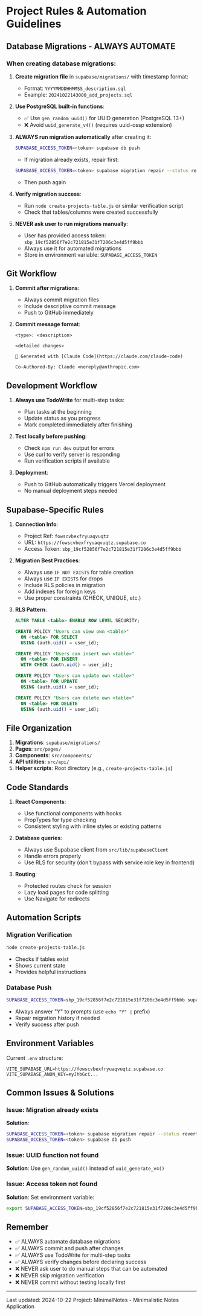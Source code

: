# Project Rules & Automation Guidelines

## Database Migrations - ALWAYS AUTOMATE

### When creating database migrations:

1. **Create migration file** in `supabase/migrations/` with timestamp format:
   - Format: `YYYYMMDDHHMMSS_description.sql`
   - Example: `20241022143000_add_projects.sql`

2. **Use PostgreSQL built-in functions**:
   - ✅ Use `gen_random_uuid()` for UUID generation (PostgreSQL 13+)
   - ❌ Avoid `uuid_generate_v4()` (requires uuid-ossp extension)

3. **ALWAYS run migration automatically** after creating it:
   ```bash
   SUPABASE_ACCESS_TOKEN=<token> supabase db push
   ```
   - If migration already exists, repair first:
   ```bash
   SUPABASE_ACCESS_TOKEN=<token> supabase migration repair --status reverted <version>
   ```
   - Then push again

4. **Verify migration success**:
   - Run `node create-projects-table.js` or similar verification script
   - Check that tables/columns were created successfully

5. **NEVER ask user to run migrations manually**:
   - User has provided access token: `sbp_19cf52856f7e2c721815e31f7206c3e4d5ff9bbb`
   - Always use it for automated migrations
   - Store in environment variable: `SUPABASE_ACCESS_TOKEN`

## Git Workflow

1. **Commit after migrations**:
   - Always commit migration files
   - Include descriptive commit message
   - Push to GitHub immediately

2. **Commit message format**:
   ```
   <type>: <description>

   <detailed changes>

   🤖 Generated with [Claude Code](https://claude.com/claude-code)

   Co-Authored-By: Claude <noreply@anthropic.com>
   ```

## Development Workflow

1. **Always use TodoWrite** for multi-step tasks:
   - Plan tasks at the beginning
   - Update status as you progress
   - Mark completed immediately after finishing

2. **Test locally before pushing**:
   - Check `npm run dev` output for errors
   - Use curl to verify server is responding
   - Run verification scripts if available

3. **Deployment**:
   - Push to GitHub automatically triggers Vercel deployment
   - No manual deployment steps needed

## Supabase-Specific Rules

1. **Connection Info**:
   - Project Ref: `fowscvbexfryuaqvuqtz`
   - URL: `https://fowscvbexfryuaqvuqtz.supabase.co`
   - Access Token: `sbp_19cf52856f7e2c721815e31f7206c3e4d5ff9bbb`

2. **Migration Best Practices**:
   - Always use `IF NOT EXISTS` for table creation
   - Always use `IF EXISTS` for drops
   - Include RLS policies in migration
   - Add indexes for foreign keys
   - Use proper constraints (CHECK, UNIQUE, etc.)

3. **RLS Pattern**:
   ```sql
   ALTER TABLE <table> ENABLE ROW LEVEL SECURITY;

   CREATE POLICY "Users can view own <table>"
     ON <table> FOR SELECT
     USING (auth.uid() = user_id);

   CREATE POLICY "Users can insert own <table>"
     ON <table> FOR INSERT
     WITH CHECK (auth.uid() = user_id);

   CREATE POLICY "Users can update own <table>"
     ON <table> FOR UPDATE
     USING (auth.uid() = user_id);

   CREATE POLICY "Users can delete own <table>"
     ON <table> FOR DELETE
     USING (auth.uid() = user_id);
   ```

## File Organization

1. **Migrations**: `supabase/migrations/`
2. **Pages**: `src/pages/`
3. **Components**: `src/components/`
4. **API utilities**: `src/api/`
5. **Helper scripts**: Root directory (e.g., `create-projects-table.js`)

## Code Standards

1. **React Components**:
   - Use functional components with hooks
   - PropTypes for type checking
   - Consistent styling with inline styles or existing patterns

2. **Database queries**:
   - Always use Supabase client from `src/lib/supabaseClient`
   - Handle errors properly
   - Use RLS for security (don't bypass with service role key in frontend)

3. **Routing**:
   - Protected routes check for session
   - Lazy load pages for code splitting
   - Use Navigate for redirects

## Automation Scripts

### Migration Verification
```bash
node create-projects-table.js
```
- Checks if tables exist
- Shows current state
- Provides helpful instructions

### Database Push
```bash
SUPABASE_ACCESS_TOKEN=sbp_19cf52856f7e2c721815e31f7206c3e4d5ff9bbb supabase db push
```
- Always answer "Y" to prompts (use `echo "Y" |` prefix)
- Repair migration history if needed
- Verify success after push

## Environment Variables

Current `.env` structure:
```
VITE_SUPABASE_URL=https://fowscvbexfryuaqvuqtz.supabase.co
VITE_SUPABASE_ANON_KEY=eyJhbGci...
```

## Common Issues & Solutions

### Issue: Migration already exists
**Solution**:
```bash
SUPABASE_ACCESS_TOKEN=<token> supabase migration repair --status reverted <version>
SUPABASE_ACCESS_TOKEN=<token> supabase db push
```

### Issue: UUID function not found
**Solution**: Use `gen_random_uuid()` instead of `uuid_generate_v4()`

### Issue: Access token not found
**Solution**: Set environment variable:
```bash
export SUPABASE_ACCESS_TOKEN=sbp_19cf52856f7e2c721815e31f7206c3e4d5ff9bbb
```

## Remember

- ✅ ALWAYS automate database migrations
- ✅ ALWAYS commit and push after changes
- ✅ ALWAYS use TodoWrite for multi-step tasks
- ✅ ALWAYS verify changes before declaring success
- ❌ NEVER ask user to do manual steps that can be automated
- ❌ NEVER skip migration verification
- ❌ NEVER commit without testing locally first

---

Last updated: 2024-10-22
Project: MinimalNotes - Minimalistic Notes Application
